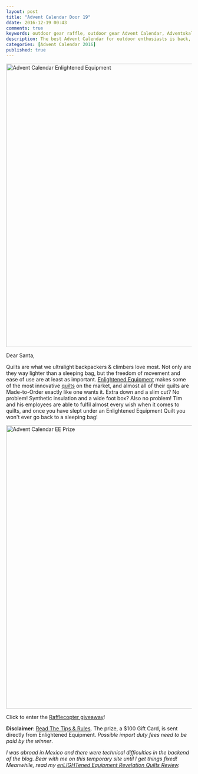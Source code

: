 ```yaml
---
layout: post
title: "Advent Calendar Door 19"
ddate: 2016-12-19 00:43
comments: true
keywords: outdoor gear raffle, outdoor gear Advent Calendar, Adventskalender
description: The best Advent Calendar for outdoor enthusiasts is back, full of great prizes which will enhance your adventures and make them more ultralight & fun!
categories: [Advent Calendar 2016]
published: true
---
```


<a data-flickr-embed="true"  href="https://www.flickr.com/photos/hendrikmorkel/31725512785/in/dateposted/" title="Advent Calendar Enlightened Equipment"><img src="https://c2.staticflickr.com/1/589/31725512785_5774eae7cc_b.jpg" width="1024" height="768" alt="Advent Calendar Enlightened Equipment"></a><script async src="//embedr.flickr.com/assets/client-code.js" charset="utf-8"></script>

<!-- more -->

Dear Santa,

Quilts are what we ultralight backpackers & climbers love most. Not only are they way lighter than a sleeping bag, but the freedom of movement and ease of use are at least as important. <a href="http://www.enlightenedequipment.com/">Enlightened Equipment</a> makes some of the most innovative <a href="http://www.enlightenedequipment.com/quilts/">quilts</a> on the market, and almost all of their quilts are Made-to-Order exactly like one wants it. Extra down and a slim cut? No problem! Synthetic insulation and a wide foot box? Also no problem! Tim and his employees are able to fulfil almost every wish when it comes to quilts, and once you have slept under an Enlightened Equipment Quilt you won't ever go back to a sleeping bag!

<a title="Advent Calendar EE Prize" href="https://www.flickr.com/photos/hendrikmorkel/31725512975/in/dateposted/"><img src="https://c8.staticflickr.com/1/302/31725512975_69f41ea7a8_b.jpg" alt="Advent Calendar EE Prize" width="1024" height="768" /></a>

Click to enter the <a id="rcwidget_ut1ojkl9" class="rcptr" href="http://www.rafflecopter.com/rafl/display/2eafd895107/" rel="nofollow">Rafflecopter giveaway</a>!

<strong>Disclaimer</strong>: <a href="https://hikinginfinland.com/2016/11/advent-calendar-2016-the-rules.html">Read The Tips & Rules</a>. The prize, a $100 Gift Card, is sent directly from Enlightened Equipment. <em>Possible import duty fees need to be paid by the winner</em>.

<em>I was abroad in Mexico and there were technical difficulties in the backend of the blog. Bear with me on this temporary site until I get things fixed! Meanwhile, read my <a href="https://hikinginfinland.com/2014/03/enlightened-equipment-revelation-quilts.html">enLIGHTened Equipment Revelation Quilts Review</a>.</em>